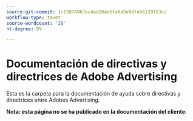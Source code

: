 ```yaml
---
source-git-commit: 1c13874967ec4ad264e5fa6a5e0dfeb6120f53cc
workflow-type: tm+mt
source-wordcount: '28'
ht-degree: 0%

---
```

# Documentación de directivas y directrices de Adobe Advertising

Esta es la carpeta para la documentación de ayuda sobre directivas y directrices entre Adobes Advertising.

**Nota: esta página no se ha publicado en la documentación del cliente.**
